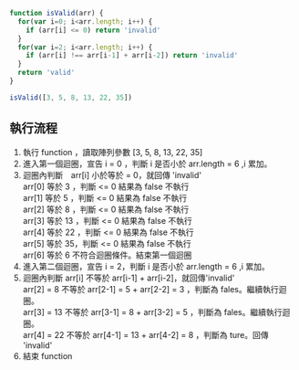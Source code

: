 ``` js
function isValid(arr) {
  for(var i=0; i<arr.length; i++) {
    if (arr[i] <= 0) return 'invalid'
  }
  for(var i=2; i<arr.length; i++) {
    if (arr[i] !== arr[i-1] + arr[i-2]) return 'invalid'
  }
  return 'valid'
}

isValid([3, 5, 8, 13, 22, 35])
```

## 執行流程
1. 執行 function ，讀取陣列參數 [3, 5, 8, 13, 22, 35]
2. 進入第一個迴圈，宣告 i = 0 ，判斷 i 是否小於 arr.length = 6 ,i 累加。
3. 迴圈內判斷　arr[i] 小於等於 = 0，就回傳 'invalid'
    <br>arr[0] 等於 3 ，判斷 <= 0 結果為 false 不執行
    <br>arr[1] 等於 5 ，判斷 <= 0 結果為 false 不執行
    <br>arr[2] 等於 8 ，判斷 <= 0 結果為 false 不執行
    <br>arr[3] 等於 13 ，判斷 <= 0 結果為 false 不執行
    <br>arr[4] 等於 22 ，判斷 <= 0 結果為 false 不執行
    <br>arr[5] 等於 35，判斷 <= 0 結果為 false 不執行
    <br>arr[6] 等於 6 不符合迴圈條件。結束第一個迴圈
4. 進入第二個迴圈，宣告 i = 2，判斷 i 是否小於 arr.length = 6 ,i 累加。
5. 迴圈內判斷 arr[i] 不等於 arr[i-1] + arr[i-2]，就回傳'invalid'
    <br>arr[2] = 8 不等於 arr[2-1] = 5 + arr[2-2] = 3 ，判斷為 fales。繼續執行迴圈。
    <br>arr[3] = 13 不等於 arr[3-1] = 8 + arr[3-2] = 5 ，判斷為 fales。繼續執行迴圈。
    <br>arr[4] = 22 不等於 arr[4-1] = 13 + arr[4-2] = 8 ，判斷為 ture。回傳 'invalid'
6.  結束 function
